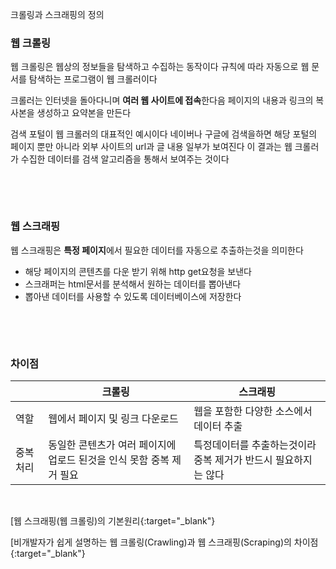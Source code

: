 

크롤링과 스크래핑의 정의

### 웹 크롤링

웹 크롤링은 웹상의 정보들을 탐색하고 수집하는 동작이다 규칙에 따라 자동으로 웹 문서를 탐색하는 프로그램이 웹 크롤러이다

크롤러는 인터넷을 돌아다니며 **여러 웹 사이트에 접속**한다음 페이지의 내용과 링크의 복사본을 생성하고 요약본을 만든다

검색 포털이 웹 크롤러의 대표적인 예시이다 네이버나 구글에 검색을하면 해당 포털의 페이지 뿐만 아니라 외부 사이트의 url과 글 내용 일부가 보여진다 이 결과는 웹 크롤러가 수집한 데이터를 검색 알고리즘을 통해서 보여주는 것이다

&nbsp;

&nbsp;

### 웹 스크래핑

웹 스크래핑은 **특정 페이지**에서 필요한 데이터를 자동으로 추출하는것을 의미한다

- 해당 페이지의 콘텐츠를 다운 받기 위해 http get요청을 보낸다
- 스크래퍼는 html문서를 분석해서 원하는 데이터를 뽑아낸다
- 뽑아낸 데이터를 사용할 수 있도록 데이터베이스에 저장한다

&nbsp;

&nbsp;

### 차이점

|  | 크롤링 | 스크래핑 |
| --- | --- | --- |
| 역할 | 웹에서 페이지 및 링크 다운로드 | 웹을 포함한 다양한 소스에서 데이터 추출 |
| 중복 처리 | 동일한 콘텐츠가 여러 페이지에 업로드 된것을 인식 못함 중복 제거 필요 | 특정데이터를 추출하는것이라 중복 제거가 반드시 필요하지는 않다 |

&nbsp;

[웹 스크래핑(웹 크롤링)의 기본원리{:target="_blank"}

[비개발자가 쉽게 설명하는 웹 크롤링(Crawling)과 웹 스크래핑(Scraping)의 차이점{:target="_blank"}